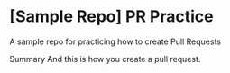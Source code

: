 # [Sample Repo] PR Practice
A sample repo for practicing how to create Pull Requests

Summary
And this is how you create a pull request.
